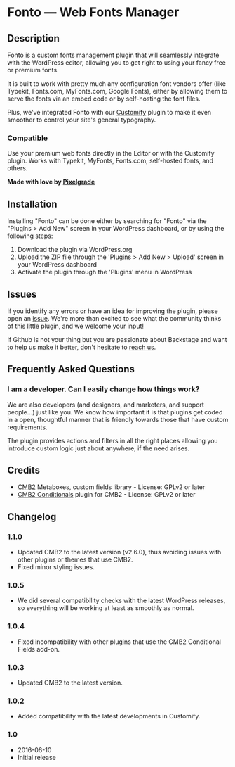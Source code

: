 Fonto — Web Fonts Manager
========

## Description

Fonto is a custom fonts management plugin that will seamlessly integrate with the WordPress editor, allowing you to get right to using your fancy free or premium fonts.

It is built to work with pretty much any configuration font vendors offer (like Typekit, Fonts.com, MyFonts.com, Google Fonts), either by allowing them to serve the fonts via an embed code or by self-hosting the font files.

Plus, we've integrated Fonto with our [Customify](https://wordpress.org/plugins/customify/) plugin to make it even smoother to control your site's general typography.

### Compatible

Use your premium web fonts directly in the Editor or with the Customify plugin. Works with Typekit, MyFonts, Fonts.com, self-hosted fonts, and others.

**Made with love by [Pixelgrade](https://pixelgrade.com)**

## Installation

Installing "Fonto" can be done either by searching for "Fonto" via the "Plugins > Add New" screen in your WordPress dashboard, or by using the following steps:

1. Download the plugin via WordPress.org
1. Upload the ZIP file through the 'Plugins > Add New > Upload' screen in your WordPress dashboard
1. Activate the plugin through the 'Plugins' menu in WordPress

## Issues

If you identify any errors or have an idea for improving the plugin, please open an [issue](https://github.com/pixelgrade/fonto/issues?stage=open). We're more than excited to see what the community thinks of this little plugin, and we welcome your input!

If Github is not your thing but you are passionate about Backstage and want to help us make it better, don't hesitate to [reach us](https://pixelgrade.com/contact/).

## Frequently Asked Questions

### I am a developer. Can I easily change how things work?

We are also developers (and designers, and marketers, and support people...) just like you. We know how important it is that plugins get coded in a open, thoughtful manner that is friendly towards those that have custom requirements.

The plugin provides actions and filters in all the right places allowing you introduce custom logic just about anywhere, if the need arises.

## Credits

* [CMB2](https://github.com/CMB2/CMB2) Metaboxes, custom fields library - License: GPLv2 or later
* [CMB2 Conditionals](https://github.com/jcchavezs/cmb2-conditionals/) plugin for CMB2 - License: GPLv2 or later

## Changelog

### 1.1.0
* Updated CMB2 to the latest version (v2.6.0), thus avoiding issues with other plugins or themes that use CMB2.
* Fixed minor styling issues.

### 1.0.5
* We did several compatibility checks with the latest WordPress releases, so everything will be working at least as smoothly as normal.

### 1.0.4
* Fixed incompatibility with other plugins that use the CMB2 Conditional Fields add-on.

### 1.0.3
* Updated CMB2 to the latest version.

### 1.0.2
* Added compatibility with the latest developments in Customify.

### 1.0
* 2016-06-10
* Initial release
